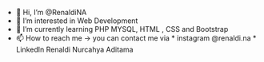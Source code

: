 - 👋 Hi, I’m @RenaldiNA
- 👀 I’m interested in Web Development
- 🌱 I’m currently learning PHP MYSQL, HTML , CSS and Bootstrap
- 📫 How to reach me -> you can contact me via 
      * instagram @renaldi.na
      * LinkedIn Renaldi Nurcahya Aditama


<!---
RenaldiNA/RenaldiNA is a ✨ special ✨ repository because its `README.md` (this file) appears on your GitHub profile.
You can click the Preview link to take a look at your changes.
--->
